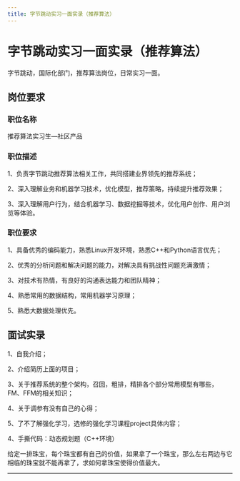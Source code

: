 ```yaml
---
title: 字节跳动实习一面实录（推荐算法）
---
```


# 字节跳动实习一面实录（推荐算法）

<script type="text/javascript" src="/include/head.js"></script>

字节跳动，国际化部门，推荐算法岗位，日常实习一面。

## 岗位要求

### 职位名称

推荐算法实习生—社区产品

### 职位描述

1、负责字节跳动推荐算法相关工作，共同搭建业界领先的推荐系统；

2、深入理解业务和机器学习技术，优化模型，推荐策略，持续提升推荐效果；

3、深入理解用户行为，结合机器学习、数据挖掘等技术，优化用户创作、用户浏览等体验。

### 职位要求

1、具备优秀的编码能力，熟悉Linux开发环境，熟悉C++和Python语言优先；

2、优秀的分析问题和解决问题的能力，对解决具有挑战性问题充满激情；

3、对技术有热情，有良好的沟通表达能力和团队精神；

4、熟悉常用的数据结构，常用机器学习原理；

5、熟悉大数据处理优先。

## 面试实录

1、自我介绍；

2、介绍简历上面的项目；

3、关于推荐系统的整个架构，召回，粗排，精排各个部分常用模型有哪些，FM、FFM的相关知识；

4、关于调参有没有自己的心得；

5、了不了解强化学习，选修的强化学习课程project具体内容；

4、手撕代码：动态规划题（C++环境）

给定一排珠宝，每个珠宝都有自己的价值，如果拿了一个珠宝，那么左右两边与它相临的珠宝就不能再拿了，求如何拿珠宝使得价值最大。

---

<script type="text/javascript" src="/include/tail.js"></script>
